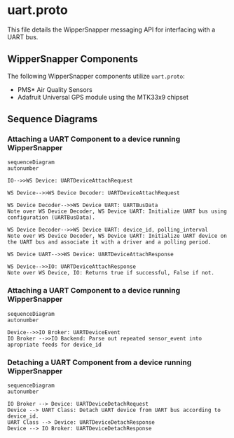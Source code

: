 
# uart.proto

This file details the WipperSnapper messaging API for interfacing with a UART bus.

## WipperSnapper Components

The following WipperSnapper components utilize `uart.proto`:

* PMS* Air Quality Sensors
* Adafruit Universal GPS module using the MTK33x9 chipset


## Sequence Diagrams

### Attaching a UART Component to a device running WipperSnapper 

```mermaid
sequenceDiagram
autonumber

IO-->>WS Device: UARTDeviceAttachRequest

WS Device-->>WS Device Decoder: UARTDeviceAttachRequest

WS Device Decoder-->>WS Device UART: UARTBusData
Note over WS Device Decoder, WS Device UART: Initialize UART bus using configuration (UARTBusData).

WS Device Decoder-->>WS Device UART: device_id, polling_interval
Note over WS Device Decoder, WS Device UART: Initialize UART device on the UART bus and associate it with a driver and a polling period.

WS Device UART-->>WS Device: UARTDeviceAttachResponse

WS Device-->>IO: UARTDeviceAttachResponse
Note over WS Device, IO: Returns true if successful, False if not.
```

### Attaching a UART Component to a device running WipperSnapper 

```mermaid
sequenceDiagram
autonumber

Device-->>IO Broker: UARTDeviceEvent
IO Broker -->>IO Backend: Parse out repeated sensor_event into apropriate feeds for device_id
```

### Detaching a UART Component from a device running WipperSnapper 

```mermaid
sequenceDiagram
autonumber

IO Broker --> Device: UARTDeviceDetachRequest
Device --> UART Class: Detach UART device from UART bus according to device_id.
UART Class --> Device: UARTDeviceDetachResponse
Device --> IO Broker: UARTDeviceDetachResponse
```





